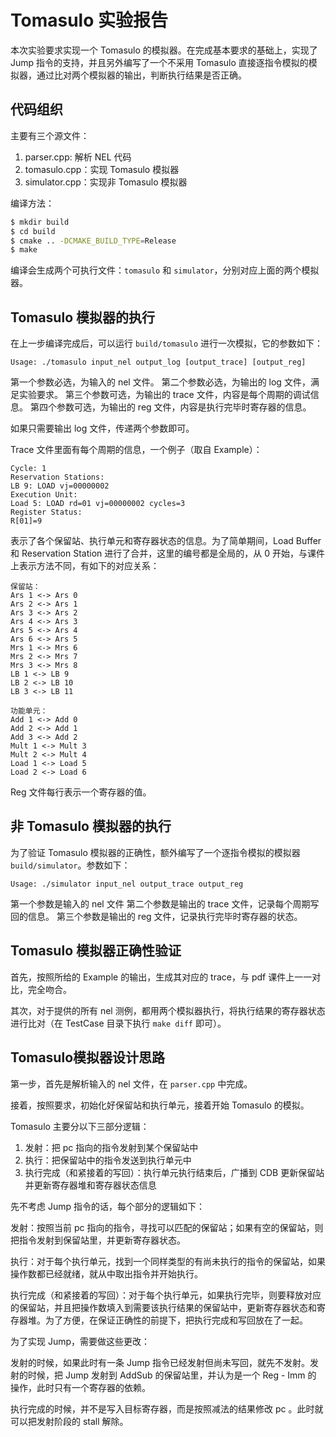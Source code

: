 # Tomasulo 实验报告

本次实验要求实现一个 Tomasulo 的模拟器。在完成基本要求的基础上，实现了 Jump 指令的支持，并且另外编写了一个不采用 Tomasulo 直接逐指令模拟的模拟器，通过比对两个模拟器的输出，判断执行结果是否正确。

## 代码组织

主要有三个源文件：

1. parser.cpp: 解析 NEL 代码
2. tomasulo.cpp：实现 Tomasulo 模拟器
3. simulator.cpp：实现非 Tomasulo 模拟器

编译方法：

```bash
$ mkdir build
$ cd build
$ cmake .. -DCMAKE_BUILD_TYPE=Release
$ make
```

编译会生成两个可执行文件：`tomasulo` 和 `simulator`，分别对应上面的两个模拟器。

## Tomasulo 模拟器的执行

在上一步编译完成后，可以运行 `build/tomasulo` 进行一次模拟，它的参数如下：

```
Usage: ./tomasulo input_nel output_log [output_trace] [output_reg]
```

第一个参数必选，为输入的 nel 文件。
第二个参数必选，为输出的 log 文件，满足实验要求。
第三个参数可选，为输出的 trace 文件，内容是每个周期的调试信息。
第四个参数可选，为输出的 reg 文件，内容是执行完毕时寄存器的信息。

如果只需要输出 log 文件，传递两个参数即可。

Trace 文件里面有每个周期的信息，一个例子（取自 Example）：

```
Cycle: 1
Reservation Stations:
LB 9: LOAD vj=00000002
Execution Unit:
Load 5: LOAD rd=01 vj=00000002 cycles=3
Register Status:
R[01]=9 
```

表示了各个保留站、执行单元和寄存器状态的信息。为了简单期间，Load Buffer 和 Reservation Station 进行了合并，这里的编号都是全局的，从 0 开始，与课件上表示方法不同，有如下的对应关系：

```
保留站：
Ars 1 <-> Ars 0
Ars 2 <-> Ars 1
Ars 3 <-> Ars 2
Ars 4 <-> Ars 3
Ars 5 <-> Ars 4
Ars 6 <-> Ars 5
Mrs 1 <-> Mrs 6
Mrs 2 <-> Mrs 7
Mrs 3 <-> Mrs 8
LB 1 <-> LB 9
LB 2 <-> LB 10
LB 3 <-> LB 11

功能单元：
Add 1 <-> Add 0
Add 2 <-> Add 1
Add 3 <-> Add 2
Mult 1 <-> Mult 3
Mult 2 <-> Mult 4
Load 1 <-> Load 5
Load 2 <-> Load 6
```

Reg 文件每行表示一个寄存器的值。

## 非 Tomasulo 模拟器的执行

为了验证 Tomasulo 模拟器的正确性，额外编写了一个逐指令模拟的模拟器 `build/simulator`。参数如下：

```
Usage: ./simulator input_nel output_trace output_reg
```

第一个参数是输入的 nel 文件
第二个参数是输出的 trace 文件，记录每个周期写回的信息。
第三个参数是输出的 reg 文件，记录执行完毕时寄存器的状态。

## Tomasulo 模拟器正确性验证

首先，按照所给的 Example 的输出，生成其对应的 trace，与 pdf 课件上一一对比，完全吻合。

其次，对于提供的所有 nel 测例，都用两个模拟器执行，将执行结果的寄存器状态进行比对（在 TestCase 目录下执行 `make diff` 即可）。

## Tomasulo模拟器设计思路

第一步，首先是解析输入的 nel 文件，在 `parser.cpp` 中完成。

接着，按照要求，初始化好保留站和执行单元，接着开始 Tomasulo 的模拟。

Tomasulo 主要分以下三部分逻辑：

1. 发射：把 pc 指向的指令发射到某个保留站中
2. 执行：把保留站中的指令发送到执行单元中
3. 执行完成（和紧接着的写回）：执行单元执行结束后，广播到 CDB 更新保留站并更新寄存器堆和寄存器状态信息

先不考虑 Jump 指令的话，每个部分的逻辑如下：

发射：按照当前 pc 指向的指令，寻找可以匹配的保留站；如果有空的保留站，则把指令发射到保留站里，并更新寄存器状态。

执行：对于每个执行单元，找到一个同样类型的有尚未执行的指令的保留站，如果操作数都已经就绪，就从中取出指令并开始执行。

执行完成（和紧接着的写回）：对于每个执行单元，如果执行完毕，则要释放对应的保留站，并且把操作数填入到需要该执行结果的保留站中，更新寄存器状态和寄存器堆。为了方便，在保证正确性的前提下，把执行完成和写回放在了一起。

为了实现 Jump，需要做这些更改：

发射的时候，如果此时有一条 Jump 指令已经发射但尚未写回，就先不发射。发射的时候，把 Jump 发射到 AddSub 的保留站里，并认为是一个 Reg - Imm 的 操作，此时只有一个寄存器的依赖。

执行完成的时候，并不是写入目标寄存器，而是按照减法的结果修改 pc 。此时就可以把发射阶段的 stall 解除。

